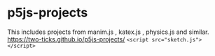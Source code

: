 # p5js-projects
This includes projects from manim.js , katex.js , physics.js and similar.
https://two-ticks.github.io/p5js-projects/
```<script src="sketch.js"></script>```
